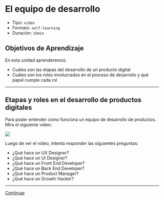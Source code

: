 # El equipo de desarrollo

- Tipo: `video`
- Formato: `self-learning`
- Duración: `15min`

## Objetivos de Aprendizaje

En esta unidad aprenderemos:

* Cuáles son las etapas del desarrollo de un producto digital
* Cuáles son los roles involucrados en el proceso de desarrollo y qué papel cumple cada rol

***

## Etapas y roles en el desarrollo de productos digitales

Para poder entender cómo funciona un equipo de desarrollo de productos. Mira el siguiente video: 

[![](https://lh5.googleusercontent.com/Nw1xRXhRhwllHgKL4m6xCFmPCubo7wgZ0bi7NSnRQk-FJm5AWPeJKbrF9yY3Uv8XJGbYcJhL6xDwBDkxYrf3fRjnp8__diJ8pJbnuTpD-KDTo4jXmu9QHkmjogOsOLfDpFN6AeIU9Hg)](https://youtu.be/ge4h5uJN6KI)


Luego de ver el video, intenta responder las siguientes preguntas:

* ¿Qué hace un UX Designer?
* ¿Qué hace un UI Designer?
* ¿Qué hace un Front End Developer?
* ¿Qué hace un Back End Developer?
* ¿Qué hace un Product Manager?
* ¿Qué hace un Growth Hacker?


*** 

[Continuar]()